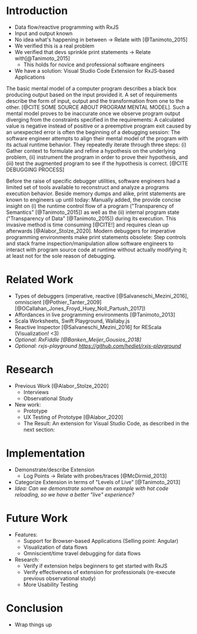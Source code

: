 # Introduction

- Data flow/reactive programming with RxJS
- Input and output known
- No idea what's happening in between -> Relate with [@Tanimoto_2015]
- We verified this is a real problem
- We verified that devs sprinkle print statements -> Relate with[@Tanimoto_2015]
	- This holds for novice and professional software engineers
- We have a solution: Visual Studio Code Extension for RxJS-based Applications

The basic mental model of a computer program describes a black box producing output based on the input provided it. A set of requirements describe the form of input, output and the transformation from one to the other. [@CITE SOME SOURCE ABOUT PROGRAM MENTAL MODEL]. Such a mental model proves to be inaccurate once we observe program output diverging from the constraints specified in the requirements: A calculated value is negative instead of positive or a preemptive program exit caused by an unexpected error is often the beginning of a debugging session: The software engineer attempts to align their mental model of the program with its actual runtime behavior. They repeatedly iterate through three steps: (i) Gather context to formulate and refine a hypothesis on the underlying problem, (ii) instrument the program in order to prove their hypothesis, and (iii) test the augmented program to see if the hypothesis is correct. [@CITE DEBUGGING PROCESS]

Before the raise of specific debugger utilities, software engineers had a limited set of tools available to reconstruct and analyze a programs execution behavior. Beside memory dumps and alike, print statements are known to engineers up until today: Manually added, the provide concise insight on (i) the runtime control flow of a program ("Transparency of Semantics" [@Tanimoto_2015]) as well as the (ii) internal program state ("Transparency of Data" [@Tanimoto_2015]) during its execution. This invasive method is time consuming [@CITE!] and requires clean up afterwards [@Alabor_Stolze_2020]. Modern debuggers for imperative programming environments make print statements obsolete: Step controls and stack frame inspection/manipulation allow software engineers to interact with program source code at runtime without actually modifying it; at least not for the sole reason of debugging.








# Related Work

- Types of debuggers (imperative, reactive [@Salvaneschi_Mezini_2016], omniscient [@Pothier_Tanter_2009] [@OCallahan_Jones_Froyd_Huey_Noll_Partush_2017])
- Affordances in live programming environments [@Tanimoto_2013]
- Scala Worksheets, Swift Playground, Wallaby.js
- Reactive Inspector [@Salvaneschi_Mezini_2016] for REScala (Visualization! <3)
- *Optional: RxFiddle [@Banken_Meijer_Gousios_2018]*
- *Optional: rxjs-playground https://github.com/hediet/rxjs-playground*

# Research

- Previous Work [@Alabor_Stolze_2020]
  - Interviews
  - Observational Study
- New work:
	- Prototype
	- UX Testing of Prototype [@Alabor_2020]
	- The Result: An extension for Visual Studio Code, as described in the next section:

# Implementation

- Demonstrate/describe Extension
  - Log Points -> Relate with probes/traces [@McDirmid_2013]
- Categorize Extension in terms of "Levels of Live" [@Tanimoto_2013]
- *Idea: Can we demonstrate somehow an example with hot code reloading, so we have a better "live" experience?*

# Future Work

- Features:
	- Support for Browser-based Applications (Selling point: Angular)
	- Visualization of data flows
	- Omniscient/time travel debugging for data flows
- Research:
	- Verify if extension helps beginners to get started with RxJS
	- Verify effectiveness of extension for professionals (re-execute previous observational study)
  - More Usability Testing

# Conclusion

- Wrap things up

